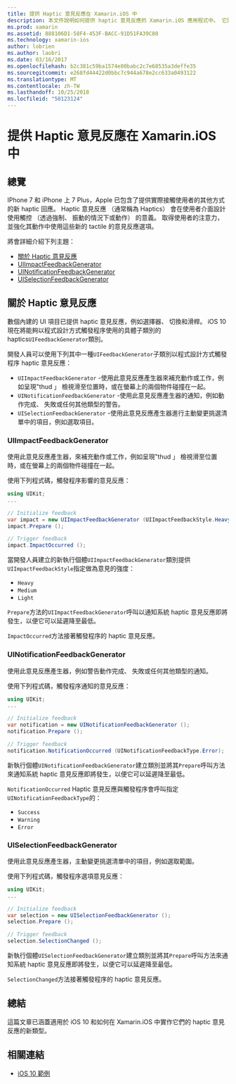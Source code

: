```yaml
---
title: 提供 Haptic 意見反應在 Xamarin.iOS 中
description: 本文件說明如何提供 haptic 意見反應的 Xamarin.iOS 應用程式中。 它討論 UIImpactFeedbackGenerator、 UINotificationFeedbackGenerator 和 UISelectionFeedbackGenerator。
ms.prod: xamarin
ms.assetid: 888106D1-58F4-453F-BACC-91D51FA39C80
ms.technology: xamarin-ios
author: lobrien
ms.author: laobri
ms.date: 03/16/2017
ms.openlocfilehash: b2c381c59ba1574e80babc2c7e68535a3deffe35
ms.sourcegitcommit: e268fd44422d0bbc7c944a678e2cc633a0493122
ms.translationtype: MT
ms.contentlocale: zh-TW
ms.lasthandoff: 10/25/2018
ms.locfileid: "50123124"
---
```

# <a name="providing-haptic-feedback-in-xamarinios"></a>提供 Haptic 意見反應在 Xamarin.iOS 中

<a name="Overview" />

## <a name="overview"></a>總覽

IPhone 7 和 iPhone 上 7 Plus，Apple 已包含了提供實際接觸使用者的其他方式的新 haptic 回應。 Haptic 意見反應 （通常稱為 Haptics） 會在使用者介面設計使用觸控 （透過強制、 振動的情況下或動作） 的意義。 取得使用者的注意力，並強化其動作中使用這些新的 tactile 的意見反應選項。

將會詳細介紹下列主題：

- [關於 Haptic 意見反應](#About-Haptic-Feedback)
- [UIImpactFeedbackGenerator](#UIImpactFeedbackGenerator)
- [UINotificationFeedbackGenerator](#UINotificationFeedbackGenerator)
- [UISelectionFeedbackGenerator](#UISelectionFeedbackGenerator)

<a name="About-Haptic-Feedback" />

## <a name="about-haptic-feedback"></a>關於 Haptic 意見反應

數個內建的 UI 項目已提供 haptic 意見反應，例如選擇器、 切換和滑桿。 iOS 10 現在將能夠以程式設計方式觸發程序使用的具體子類別的 haptics`UIFeedbackGenerator`類別。

開發人員可以使用下列其中一種`UIFeedbackGenerator`子類別以程式設計方式觸發程序 haptic 意見反應：

- `UIImpactFeedbackGenerator` -使用此意見反應產生器來補充動作或工作，例如呈現"thud 」 檢視滑至位置時，或在螢幕上的兩個物件碰撞在一起。
- `UINotificationFeedbackGenerator` -使用此意見反應產生器的通知，例如動作完成、 失敗或任何其他類型的警告。
- `UISelectionFeedbackGenerator` -使用此意見反應產生器進行主動變更挑選清單中的項目，例如選取項目。

<a name="UIImpactFeedbackGenerator" />

### <a name="uiimpactfeedbackgenerator"></a>UIImpactFeedbackGenerator

使用此意見反應產生器，來補充動作或工作，例如呈現"thud 」 檢視滑至位置時，或在螢幕上的兩個物件碰撞在一起。

使用下列程式碼，觸發程序影響的意見反應：

```csharp
using UIKit;
...

// Initialize feedback
var impact = new UIImpactFeedbackGenerator (UIImpactFeedbackStyle.Heavy);
impact.Prepare ();

// Trigger feedback
impact.ImpactOccurred ();
```

當開發人員建立的新執行個體`UIImpactFeedbackGenerator`類別提供`UIImpactFeedbackStyle`指定做為意見的強度：

- `Heavy`
- `Medium`
- `Light`

`Prepare`方法的`UIImpactFeedbackGenerator`呼叫以通知系統 haptic 意見反應即將發生，以便它可以延遲降至最低。

`ImpactOccurred`方法接著觸發程序的 haptic 意見反應。

<a name="UINotificationFeedbackGenerator" />

### <a name="uinotificationfeedbackgenerator"></a>UINotificationFeedbackGenerator

使用此意見反應產生器，例如警告動作完成、 失敗或任何其他類型的通知。

使用下列程式碼，觸發程序通知的意見反應：

```csharp
using UIKit;
...

// Initialize feedback
var notification = new UINotificationFeedbackGenerator ();
notification.Prepare ();

// Trigger feedback
notification.NotificationOccurred (UINotificationFeedbackType.Error);
```

新執行個體`UINotificationFeedbackGenerator`建立類別並將其`Prepare`呼叫方法來通知系統 haptic 意見反應即將發生，以便它可以延遲降至最低。

`NotificationOccurred` Haptic 意見反應與觸發程序會呼叫指定`UINotificationFeedbackType`的：

- `Success`
- `Warning`
- `Error`

<a name="UISelectionFeedbackGenerator" />

### <a name="uiselectionfeedbackgenerator"></a>UISelectionFeedbackGenerator

使用此意見反應產生器，主動變更挑選清單中的項目，例如選取範圍。

使用下列程式碼，觸發程序選項意見反應：

```csharp
using UIKit;
...

// Initialize feedback
var selection = new UISelectionFeedbackGenerator ();
selection.Prepare ();

// Trigger feedback
selection.SelectionChanged ();
```

新執行個體`UISelectionFeedbackGenerator`建立類別並將其`Prepare`呼叫方法來通知系統 haptic 意見反應即將發生，以便它可以延遲降至最低。

`SelectionChanged`方法接著觸發程序的 haptic 意見反應。

## <a name="summary"></a>總結

這篇文章已涵蓋適用於 iOS 10 和如何在 Xamarin.iOS 中實作它們的 haptic 意見反應的新類型。

## <a name="related-links"></a>相關連結

- [iOS 10 範例](https://developer.xamarin.com/samples/ios/iOS10/)
